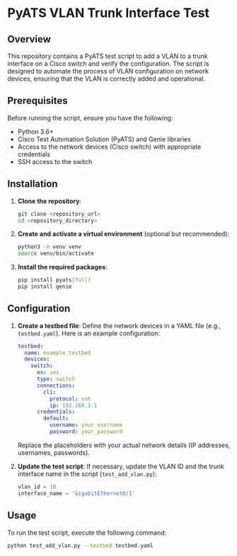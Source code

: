 # PyATS VLAN Trunk Interface Test

## Overview
This repository contains a PyATS test script to add a VLAN to a trunk interface on a Cisco switch and verify the configuration. The script is designed to automate the process of VLAN configuration on network devices, ensuring that the VLAN is correctly added and operational.

## Prerequisites
Before running the script, ensure you have the following:
- Python 3.6+
- Cisco Test Automation Solution (PyATS) and Genie libraries
- Access to the network devices (Cisco switch) with appropriate credentials
- SSH access to the switch

## Installation
1. **Clone the repository**:
    ```bash
    git clone <repository_url>
    cd <repository_directory>
    ```

2. **Create and activate a virtual environment** (optional but recommended):
    ```bash
    python3 -m venv venv
    source venv/bin/activate
    ```

3. **Install the required packages**:
    ```bash
    pip install pyats[full]
    pip install genie
    ```

## Configuration
1. **Create a testbed file**:
   Define the network devices in a YAML file (e.g., `testbed.yaml`). Here is an example configuration:

    ```yaml
    testbed:
      name: example_testbed
      devices:
        switch:
          os: ios
          type: switch
          connections:
            cli:
              protocol: ssh
              ip: 192.168.1.1
          credentials:
            default:
              username: your_username
              password: your_password
    ```

    Replace the placeholders with your actual network details (IP addresses, usernames, passwords).

2. **Update the test script**:
   If necessary, update the VLAN ID and the trunk interface name in the script (`test_add_vlan.py`):

    ```python
    vlan_id = 10
    interface_name = 'GigabitEthernet0/1'
    ```

## Usage
To run the test script, execute the following command:

```bash
python test_add_vlan.py --testbed testbed.yaml
